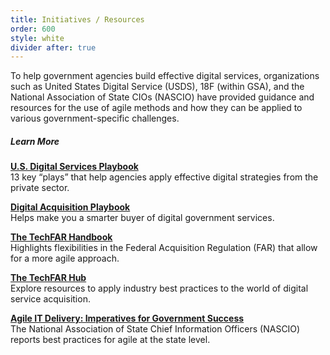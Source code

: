 ```yaml
---
title: Initiatives / Resources
order: 600
style: white
divider after: true
---
```


To help government agencies build effective digital services, organizations such as United States Digital Service (USDS), 18F (within GSA), and the National Association of State CIOs (NASCIO) have provided guidance and resources for the use of agile methods and how they can be applied to various government-specific challenges. 

##### Learn More

[__U.S. Digital Services Playbook__](https://playbook.cio.gov/)  
13 key “plays” that help agencies apply effective digital strategies from the private sector.

[__Digital Acquisition Playbook__](https://digital-acquisition-playbook.18f.gov/)  
Helps make you a smarter buyer of digital government services.

[__The TechFAR Handbook__](https://playbook.cio.gov/techfar/)  
Highlights flexibilities in the Federal Acquisition Regulation (FAR) that allow for a more agile approach.

[__The TechFAR Hub__](https://techfarhub.cio.gov/)  
Explore resources to apply industry best practices to the world of digital service acquisition.

[__Agile IT Delivery: Imperatives for Government Success__](https://www.nascio.org/Publications/ArtMID/485/ArticleID/556/Agile-IT-Delivery-Imperatives-for-Government-Success)  
The National Association of State Chief Information Officers (NASCIO) reports best practices for agile at the state level.
